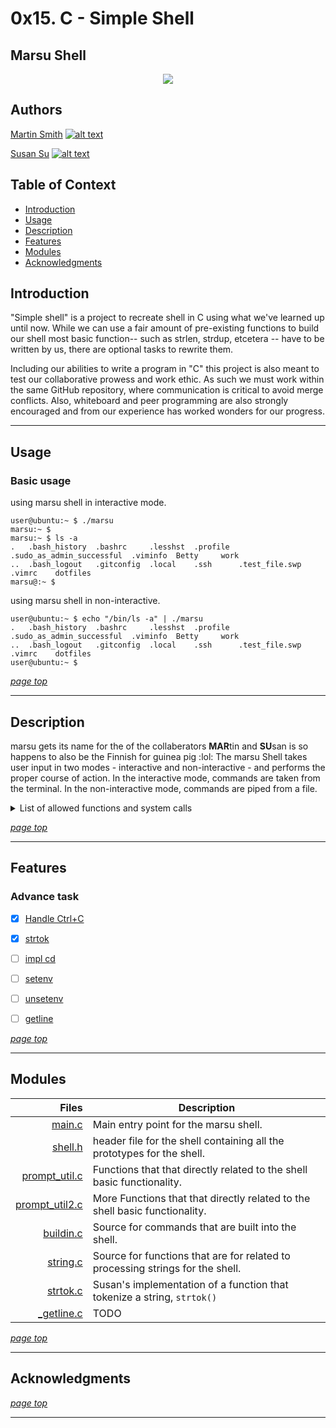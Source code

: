 # 0x15. C - Simple Shell 
## Marsu Shell
<p align="center"><img src ="https://petco.scene7.com/is/image/PETCO/849430-center-3?$ProductDetail-large$" /></p>

## Authors
[Martin Smith](http://www.github.com/Ostoyae) [![alt text][1.1]][1]

[Susan Su](http://www.github.com/suhearsawho) [![alt text][1.1]][2]

## Table of Context

* [Introduction](#introduction)
* [Usage](#usage)
* [Description](#description)
* [Features](#features)
* [Modules](#modules)
* [Acknowledgments](#acknowledgments)


## Introduction

"Simple shell" is a project to recreate shell in C using what we've learned up until now. While we can use a fair amount of pre-existing functions to build our shell most basic function-- such as strlen, strdup, etcetera -- have to be written by us, there are optional tasks to rewrite them.

Including our abilities to write a program in "C" this project is also meant to test our collaborative prowess and work ethic. As such we must work within the same GitHub repository, where communication is critical to avoid merge conflicts. Also, whiteboard and peer programming are also strongly encouraged and from our experience has worked wonders for our progress.

---

## Usage

### Basic usage

using marsu shell in interactive mode.
```
user@ubuntu:~ $ ./marsu 
marsu:~ $
marsu:~ $ ls -a
.   .bash_history  .bashrc     .lesshst  .profile  .sudo_as_admin_successful  .viminfo  Betty     work
..  .bash_logout   .gitconfig  .local    .ssh      .test_file.swp             .vimrc    dotfiles
marsu@:~ $ 
```

using marsu shell in non-interactive.
```
user@ubuntu:~ $ echo "/bin/ls -a" | ./marsu
.   .bash_history  .bashrc     .lesshst  .profile  .sudo_as_admin_successful  .viminfo  Betty     work
..  .bash_logout   .gitconfig  .local    .ssh      .test_file.swp             .vimrc    dotfiles
user@ubuntu:~ $ 
```
[_page top_](#0x15-c---simple-shell)

---
## Description

marsu gets its name for the of the collaberators **MAR**tin and **SU**san is so happens to also be the Finnish for guinea pig :lol:
The marsu Shell takes user input in two modes - interactive and non-interactive - and performs the proper course of action. 
In the interactive mode, commands are taken from the terminal. In the non-interactive mode, commands are piped from a file.

<details>
<summary>List of allowed functions and system calls</summary>

* access (man 2 access)
* chdir (man 2 chdir)
* close (man 2 close)
* closedir (man 3 closedir)
* execve (man 2 execve)
* exit (man 3 exit)
* fork (man 2 fork)
* free (man 3 free)
* stat (__xstat) (man 2 stat)
* lstat (__lxstat) (man 2 lstat)
* fstat (__fxstat) (man 2 fstat)
* getcwd (man 3 getcwd)
* getline (man 3 getline)
* kill (man 2 kill)
* malloc (man 3 malloc)
* open (man 2 open)
* opendir (man 3 opendir)
* perror (man 3 perror)
* read (man 2 read)
* readdir (man 3 readdir)
* signal (man 2 signal)
* strtok (man 3 strtok)
* wait (man 2 wait)
* waitpid (man 2 waitpid)
* wait3 (man 2 wait3)
* wait4 (man 2 wait4)
* write (man 2 write)
* _exit (man 2 _exit)
* isatty (man 3 isatty)
* fflush (man 3 fflush)

</details>


[_page top_](#0x15-c---simple-shell)

---
## Features

### Advance task
- [X] [Handle Ctrl+C](https://github.com/suhearsawho/simple_shell/issues/7)
- [X] [strtok](https://github.com/suhearsawho/simple_shell/issues/4)
- [ ] [impl cd](https://github.com/suhearsawho/simple_shell/issues/6)
- [ ] [setenv](https://github.com/suhearsawho/simple_shell/issues/5)
- [ ] [unsetenv](https://github.com/suhearsawho/simple_shell/issues/5)
- [ ] [getline](https://github.com/suhearsawho/simple_shell/issues/3)


[_page top_](#0x15-c---simple-shell)

---

## Modules

Files | Description
---: | ---
[main.c](./main.c) | Main entry point for the marsu shell.
[shell.h](./file) | header file for the shell containing all the prototypes for the shell.
[prompt_util.c](./prompt_util.c) | Functions that that directly related to the shell basic functionality.
[prompt_util2.c](./prompt_util2.c) | More Functions that that directly related to the shell basic functionality.
[buildin.c](./buildin.c) | Source for commands that are built into the shell.
[string.c](./string.c) | Source for functions that are for related to processing strings for the shell.
[strtok.c](./strtok.c) | Susan's implementation of a function that tokenize a string, `strtok()`
[_getline.c](./_getline.c) | TODO
  

[_page top_](#0x15-c---simple-shell)

---

## Acknowledgments


[_page top_](#0x15-c---simple-shell)

---
<!-- icon with padding -->
[1.1]: http://i.imgur.com/tXSoThF.png (twitter icon with padding)

<!-- links -->
[1]: https://twitter.com/_Ostoyae
[2]: https://twitter.com/sususayshello
